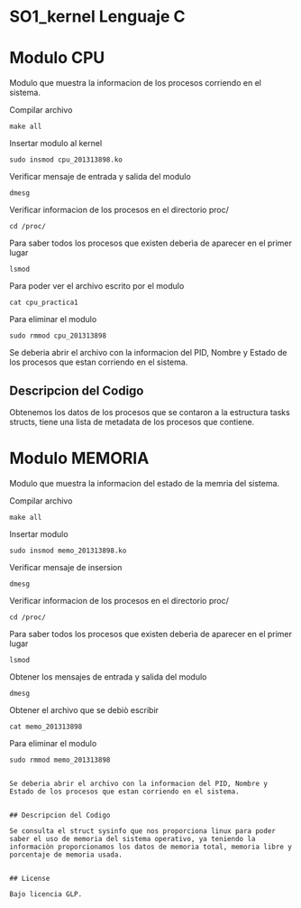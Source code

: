 # SO1_kernel Lenguaje C
# Modulo CPU

Modulo que muestra la informacion de los procesos corriendo en el sistema.


Compilar archivo
```
make all
```

Insertar modulo al kernel
```
sudo insmod cpu_201313898.ko
```

Verificar mensaje de entrada y salida del modulo
```
dmesg
```

Verificar informacion de los procesos en el directorio proc/
```
cd /proc/
```

Para saber todos los procesos que existen deberìa de aparecer en el primer lugar
```
lsmod
```

Para poder ver el archivo escrito por el modulo
```
cat cpu_practica1
```

Para eliminar el modulo 
```
sudo rmmod cpu_201313898
```

Se deberia abrir el archivo con la informacion del PID, Nombre y Estado de los procesos que estan corriendo en el sistema.


## Descripcion del Codigo

Obtenemos los datos de los procesos que se contaron a la estructura tasks structs, tiene una lista de metadata de los procesos que contiene.
 
# Modulo MEMORIA

Modulo que muestra la informacion del estado de la memria del sistema.

Compilar archivo

```
make all
```

Insertar modulo
```
sudo insmod memo_201313898.ko
```

Verificar mensaje de insersion
```
dmesg
```


Verificar informacion de los procesos en el directorio proc/
```
cd /proc/
```

Para saber todos los procesos que existen deberìa de aparecer en el primer lugar
```
lsmod
```

Obtener los mensajes de entrada y salida del modulo
```
dmesg
```

Obtener el archivo que se debiò escribir
```
cat memo_201313898
```

Para eliminar el modulo 
```
sudo rmmod memo_201313898
```
```

Se deberia abrir el archivo con la informacion del PID, Nombre y Estado de los procesos que estan corriendo en el sistema.


## Descripcion del Codigo

Se consulta el struct sysinfo que nos proporciona linux para poder saber el uso de memoria del sistema operativo, ya teniendo la informaciòn proporcionamos los datos de memoria total, memoria libre y porcentaje de memoria usada.


## License

Bajo licencia GLP.


